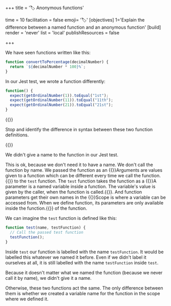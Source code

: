 +++
title = '🏷️ Anonymous functions'

time = 10
facilitation = false
emoji= '🏷️'
[objectives]
    1='Explain the difference between a named function and an anonymous function'
[build]
  render = 'never'
  list = 'local'
  publishResources = false

+++

We have seen functions written like this:

```js
function convertToPercentage(decimalNumber) {
  return `${decimalNumber * 100}%`;
}
```

In our Jest test, we wrote a function differently:

```js
function() {
  expect(getOrdinalNumber(1)).toEqual("1st");
  expect(getOrdinalNumber(11)).toEqual("11th");
  expect(getOrdinalNumber(21)).toEqual("21st");
}
```

{{<note type="exercise" title="👀 Spot the difference">}}

Stop and identify the difference in syntax between these two function definitions.

{{</note>}}

We didn't give a name to the function in our Jest test.

This is ok, because we don't need it to have a name. We don't call the function by name. We passed the function as an {{<tooltip title="argument">}}Arguments are values given to a function which can be different every time we call the function.{{</tooltip>}} to the `test` function. The `test` function takes the function as a {{<tooltip title="parameter">}}A parameter is a named variable inside a function. The variable's value is given by the caller, when the function is called.{{</tooltip>}}. And function parameters get their own names in the {{<tooltip title="scope">}}Scope is where a variable can be accessed from. When we define function, its parameters are only available inside the function.{{</tooltip>}} of the function.

We can imagine the `test` function is defined like this:

```js
function test(name, testFunction) {
  // Call the passed test function
  testFunction();
}
```

Inside `test` our function is labelled with the name `testFunction`. It would be labelled this whatever we named it before. Even if we didn't label it ourselves at all, it is still labelled with the name `testFunction` inside `test`.

Because it doesn't matter what we named the function (because we never call it by name), we didn't give it a name.

Otherwise, these two functions act the same. The only difference between them is whether we created a variable name for the function in the scope where we defined it.
